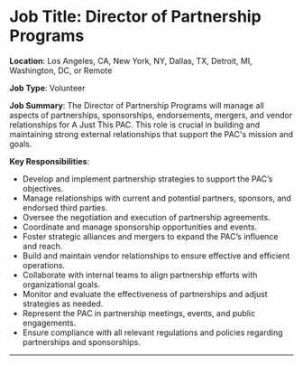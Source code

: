 # **Job Title**: Director of Partnership Programs

**Location**: Los Angeles, CA, New York, NY, Dallas, TX, Detroit, MI, Washington, DC, or Remote

**Job Type**: Volunteer

**Job Summary**: The Director of Partnership Programs will manage all aspects of partnerships, sponsorships, endorsements, mergers, and vendor relationships for A Just This PAC. This role is crucial in building and maintaining strong external relationships that support the PAC's mission and goals.

**Key Responsibilities**:
- Develop and implement partnership strategies to support the PAC’s objectives.
- Manage relationships with current and potential partners, sponsors, and endorsed third parties.
- Oversee the negotiation and execution of partnership agreements.
- Coordinate and manage sponsorship opportunities and events.
- Foster strategic alliances and mergers to expand the PAC’s influence and reach.
- Build and maintain vendor relationships to ensure effective and efficient operations.
- Collaborate with internal teams to align partnership efforts with organizational goals.
- Monitor and evaluate the effectiveness of partnerships and adjust strategies as needed.
- Represent the PAC in partnership meetings, events, and public engagements.
- Ensure compliance with all relevant regulations and policies regarding partnerships and sponsorships.

---
